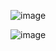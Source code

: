 ![image](https://github.com/user-attachments/assets/30a928c0-9807-4c76-bdb5-863cdf448c15)

![image](https://github.com/user-attachments/assets/3faf3cb9-a2e4-47da-9fb0-87761fc3f454)

